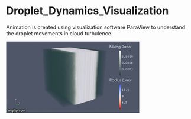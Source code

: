# Droplet_Dynamics_Visualization
Animation is created using visualization software ParaView to understand the droplet movements in cloud turbulence.


![](3uhy2k.gif)
